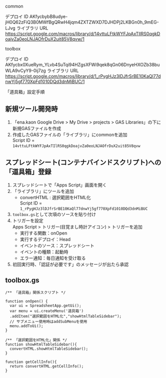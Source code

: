 common

デプロイ ID
AKfycbybB8udye-jH0Q62zFiQ3B0MWfBgQRwH4jqm4ZXTZWXD7DJHDPj2LKBGn0h_9mEG-LJvg
ライブラリ
URL
https://script.google.com/macros/library/d/14vttuLFtkWYFJpAxTIlRS0qgkDoajvZa0eoLNJAOfrDuX2uit85V8qvw/1



toolbox

デプロイ ID
AKfycbx0XueRym_YLvb4SuTqi94HZgsXFWi9qek8qGn06DnyeHXOZb38buWLA9vCyY9-0ij7zg
ライブラリ
URL
https://script.google.com/macros/library/d/1_rPygHJz3lDJfrSrBE10KaQl77dnwYj5gf770XpFd1010DQd3dnMiBUC/1

「道具箱」設定手順

## 新規ツール開発時

1. 「ena.kaon Google Drive > My Drive > projects > GAS Libraries」の下に新規GASファイルを作成
1. 作成したGASファイルの「ライブラリ」にcommonを追加<br>
   Script ID = `14vttuLFtkWYFJpAxTIlRS0qgkDoajvZa0eoLNJAOfrDuX2uit85V8qvw`

## スプレッドシート(コンテナバインドスクリプト)への「道具箱」登録

1. スプレッドシートで「Apps Script」画面を開く
1. 「ライブラリ」にツールを追加
   - convertHTML : 選択範囲をHTML化<br>
     Script ID = `1_rPygHJz3lDJfrSrBE10KaQl77dnwYj5gf770XpFd1010DQd3dnMiBUC`
1. `toolbox.gs`として次項のソースを貼り付け
1. トリガーを設定<br>
   Apps Script > トリガー(目覚まし時計アイコン) > トリガーを追加
   - 実行する関数：onOpen
   - 実行するデプロイ：Head
   - イベントのソース：スプレッドシート
   - イベントの種類：起動時
   - エラー通知：毎日通知を受け取る
1. 初回実行時、「認証が必要です」のメッセージが出たら承認

## toolbox.gs

```
/** 「道具箱」関係スクリプト */

function onOpen() {
  var ui = SpreadsheetApp.getUi();
  var menu = ui.createMenu('道具箱')
  .addItem("選択範囲をHTML化","showHtmlTableSidebar");
  // サブメニュー使用時はaddSubMenuを使用
  menu.addToUi();
}

/** 「選択範囲をHTML化」関係 */
function showHtmlTableSidebar(){
  convertHTML.showHtmlTableSidebar();
}

function getCellInfo(){
  return convertHTML.getCellInfo();
}
```